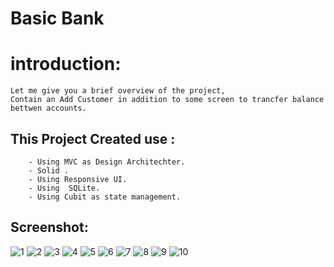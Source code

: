 # Basic Bank
   
# introduction: 
    Let me give you a brief overview of the project, 
    Contain an Add Customer in addition to some screen to trancfer balance bettwen accounts.

## This Project Created use :
        - Using MVC as Design Architechter.
        - Solid .
        - Using Responsive UI.
        - Using  SQLite.
        - Using Cubit as state management.

## Screenshot:
![1](screenshot/IMG_20220503_085533.jpg)
![2](screenshot/IMG_20220503_085553.jpg)
![3](screenshot/IMG_20220503_085622.jpg)
![4](screenshot/IMG_20220503_085651.jpg)
![5](screenshot/IMG_20220503_085714.jpg)
![6](screenshot/IMG_20220503_085735.jpg)
![7](screenshot/IMG_20220503_085759.jpg)
![8](screenshot/IMG_20220503_085832.jpg)
![9](screenshot/IMG_20220503_085858.jpg)
![10](screenshot/IMG_20220503_085945.jpg)

